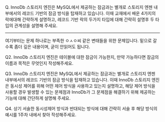 Q. InnoDb 스토리지 엔진은 MySQL에서 제공하는 잠금과는 별개로 스토리지 엔젠 내부에서의 레코드 기반의 잠금 방식을 탑재하고 있습니다.
이때 교재에서 배운 4가지의 락에대해 간략하게 설명하고, 레코드 기반 락의 두가지 타입에 대해 간략히 설명후 두 타입의 관계성을 설명해 주세요.

---

여기부터는 문제 하나로는 부족한 ㅇㅅㅇ씨 같은 변태들을 위한 문제입니다. 밑으로 갈수록 좀더 깊은 내용이며, 굳이 안읽어도 됩니다.

Q2. InnoDb 스토리지 엔진은 테이블에 대한 잠금이 가능한지, 만약 가능하다면 잠금의 이름과 목적은 무엇인지 작성해주세요.

Q3. InnoDb 스토리지 엔진은 MySQL에서 제공하는 잠금과는 별개로 스토리지 엔젠 내부에서의 레코드 기반의 잠금 방식을 탑재하고 있습니다.
이때 InnoDb 스토리지 엔진은 동시성 제어를 위해 어떤 제어 방식을 사용하고 있는지 설명하고, 해당 제어 방식을 사용할 경우 발생할 수 있는 문제점과 InnoDb가 그 문제점을 해결하기 위해 제공하는 기능에 대해 간단하게 설명해 주세요.

Q4. 상기 서술한 동시성제어 방식과 반대되는 방식에 대해 간략히 서술 후 해당 방식의 예시를 1주차 내에서 찾아 작성해주세요.
